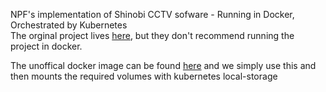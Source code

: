 NPF's implementation of Shinobi CCTV sofware - Running in Docker, Orchestrated by Kubernetes\
The orginal project lives [here](https://shinobi.video), but they don't recommend running the project in docker.

The unoffical docker image can be found [here](https://hub.docker.com/r/shinobicctv/shinobi/dockerfile) and we simply use this and then mounts the required volumes with kubernetes local-storage
